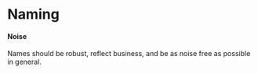 # Naming

#### Noise

Names should be robust, reflect business, and be as noise free as possible in general.
